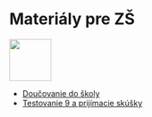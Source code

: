 # Materiály pre ZŠ

<img src="obrazky/educat_zelene.png" width="75">

* [Doučovanie do školy](dds/README.md)
* [Testovanie 9 a prijímacie skúšky](t9-ps/README.md)